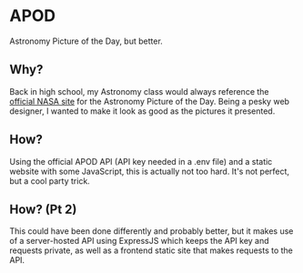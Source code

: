 # APOD
Astronomy Picture of the Day, but better.

## Why?
Back in high school, my Astronomy class would always reference the [official NASA site](https://apod.nasa.gov) for the Astronomy Picture of the Day. Being a pesky web designer, I wanted to make it look as good as the pictures it presented.

## How?
Using the official APOD API (API key needed in a .env file) and a static website with some JavaScript, this is actually not too hard. It's not perfect, but a cool party trick.

## How? (Pt 2)
This could have been done differently and probably better, but it makes use of a server-hosted API using ExpressJS which keeps the API key and requests private, as well as a frontend static site that makes requests to the API.
